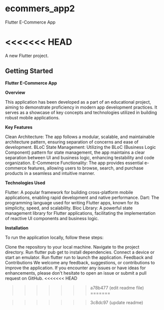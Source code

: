 # ecommers_app2
Flutter E-Commerce App

<<<<<<< HEAD
=======
A new Flutter project.

## Getting Started

**Flutter E-Commerce App**

**Overview**

This application has been developed as a part of an educational project, aiming to demonstrate proficiency in modern app development practices. It serves as a showcase of key concepts and technologies utilized in building robust mobile applications.

**Key Features**

Clean Architecture: The app follows a modular, scalable, and maintainable architecture pattern, ensuring separation of concerns and ease of development.
BLoC State Management: Utilizing the BLoC (Business Logic Component) pattern for state management, the app maintains a clear separation between UI and business logic, enhancing testability and code organization.
E-Commerce Functionality: The app provides essential e-commerce features, allowing users to browse, search, and purchase products in a seamless and intuitive manner.

**Technologies Used**

Flutter: A popular framework for building cross-platform mobile applications, enabling rapid development and native performance.
Dart: The programming language used for writing Flutter apps, known for its simplicity, speed, and scalability.
Bloc Library: A powerful state management library for Flutter applications, facilitating the implementation of reactive UI components and business logic.

**Installation**

To run the application locally, follow these steps:

Clone the repository to your local machine.
Navigate to the project directory.
Run flutter pub get to install dependencies.
Connect a device or start an emulator.
Run flutter run to launch the application.
Feedback and Contributions
We welcome any feedback, suggestions, or contributions to improve the application. If you encounter any issues or have ideas for enhancements, please don't hesitate to open an issue or submit a pull request on GitHub.
<<<<<<< HEAD
>>>>>>> a78b477 (edit readme file)
=======

>>>>>>> 3c8dc97 (update readme)
